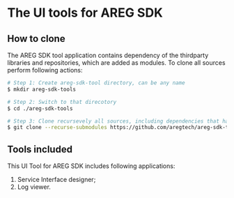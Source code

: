 # The UI tools for AREG SDK

## How to clone

The AREG SDK tool application contains dependency of the thirdparty libraries and repositories, which are added as modules. To clone all sources perform following actions:

```bash
# Step 1: Create areg-sdk-tool directory, can be any name
$ mkdir areg-sdk-tools

# Step 2: Switch to that direcotory
$ cd ./areg-sdk-tools

# Step 3: Clone recursevely all sources, including dependencies that has availonia
$ git clone --recurse-submodules https://github.com/aregtech/areg-sdk-tools.git .
```

## Tools included

This UI Tool for AREG SDK includes following applications:
1. Service Interface designer;
2. Log viewer.
